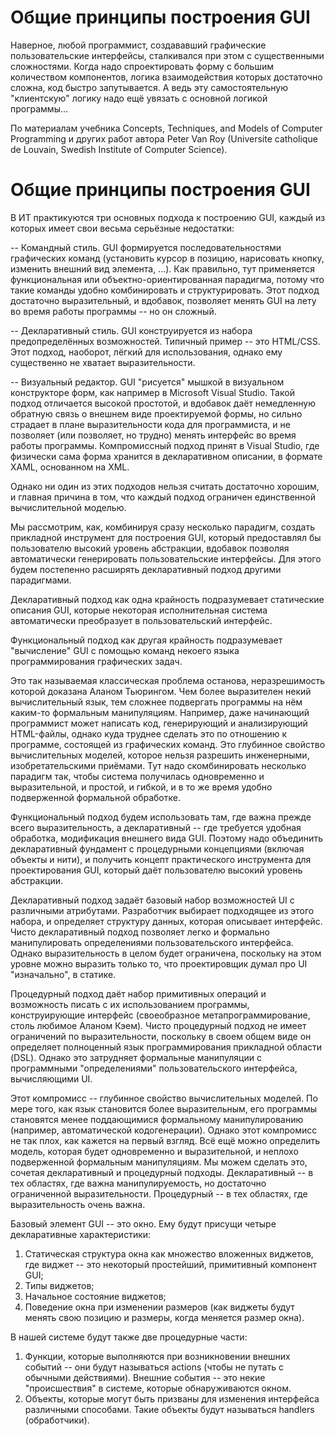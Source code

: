 # Общие принципы построения GUI

Наверное, любой программист, создававший графические пользовательские интерфейсы, сталкивался при этом с существенными сложностями. Когда надо спроектировать форму с большим количеством компонентов, логика взаимодействия которых достаточно сложна, код быстро запутывается. А ведь эту самостоятельную "клиентскую" логику надо ещё увязать с основной логикой программы...

По материалам учебника Concepts, Techniques, and Models of Computer Programming и других работ автора Peter Van Roy
(Universite catholique de Louvain, Swedish Institute of Computer Science).

# Общие принципы построения GUI

В ИТ практикуются три основных подхода к построению GUI, каждый из которых имеет свои весьма серьёзные недостатки:

-- Командный стиль. GUI формируется последовательностями графических команд (установить курсор в позицию, нарисовать кнопку, изменить внешний вид элемента, ...). Как правильно, тут применяется функциональная или объектно-ориентированная парадигма, потому что такие команды удобно комбинировать и структурировать. Этот подход достаточно выразительный, и вдобавок, позволяет менять GUI на лету во время работы программы -- но он сложный.

-- Декларативный стиль. GUI конструируется из набора предопределённых возможностей. Типичный пример -- это HTML/CSS. Этот подход, наоборот, лёгкий для использования, однако ему существенно не хватает выразительности.

-- Визуальный редактор. GUI "рисуется" мышкой в визуальном конструкторе форм, как например в Microsoft Visual Studio. Такой подход отличается высокой простотой, и вдобавок даёт немедленную обратную связь о внешнем виде проектируемой формы, но сильно страдает в плане выразительности кода для программиста, и не позволяет (или позволяет, но трудно) менять интерфейс во время работы программы. Компромиссный подход принят в Visual Studio, где физически сама форма хранится в декларативном описании, в формате XAML, основанном на XML.

Однако ни один из этих подходов нельзя считать достаточно хорошим, и главная причина в том, что каждый подход ограничен единственной вычислительной моделью.

Мы рассмотрим, как, комбинируя сразу несколько парадигм, создать прикладной инструмент для построения GUI, который предоставлял бы пользователю высокий уровень абстракции, вдобавок позволяя автоматически генерировать пользовательские интерфейсы. Для этого будем постепенно расширять декларативный подход другими парадигмами.

Декларативный подход как одна крайность подразумевает статические описания GUI, которые некоторая исполнительная система автоматически преобразует в пользовательский интерфейс.

Функциональный подход как другая крайность подразумевает "вычисление" GUI с помощью команд некоего языка программирования графических задач.

Это так называемая классическая проблема останова, неразрешимость которой доказана Аланом Тьюрингом. Чем более выразителен некий вычислительный язык, тем сложнее подвергать программы на нём каким-то формальным манипуляциям. Например, даже начинающий программист может написать код, генерирующий и анализирующий HTML-файлы, однако куда труднее сделать это по отношению к программе, состоящей из графических команд. Это глубинное свойство вычислительных моделей, которое нельзя разрешить инженерными, изобретательскими приёмами. Тут надо скомбинировать несколько парадигм так, чтобы система получилась одновременно и выразительной, и простой, и гибкой, и в то же время удобно подверженной формальной обработке.

Функциональный подход будем использовать там, где важна прежде всего выразительность, а декларативный -- где требуется удобная обработка, модификация внешнего вида GUI. Поэтому надо объединить декларативный фундамент с процедурными концепциями (включая объекты и нити), и получить концепт практического инструмента для проектирования GUI, который даёт пользователю высокий уровень абстракции.

Декларативный подход задаёт базовый набор возможностей UI с различными атрибутами. Разработчик выбирает подходящее из этого набора, и определяет структуру данных, которая описывает интерфейс. Чисто декларативный подход позволяет легко и формально манипулировать определениями пользовательского интерфейса. Однако выразительность в целом будет ограничена, поскольку на этом уровне можно выразить только то, что проектировщик думал про UI "изначально", в статике.

Процедурный подход даёт набор примитивных операций и возможность писать с их использованием программы, конструирующие интерфейс (своеобразное метапрограммирование, столь любимое Аланом Кэем). Чисто процедурный подход не имеет ограничений по выразительности, поскольку в своем общем виде он определяет полноценный язык программирования прикладной области (DSL). Однако это затрудняет формальные манипуляции с программными "определениями" пользовательского интерфейса, вычисляющими UI.

Этот компромисс -- глубинное свойство вычислительных моделей. По мере того, как язык становится более выразительным, его программы становятся менее поддающимися формальному манипулированию (например, автоматической кодогенерации). Однако этот компромисс не так плох, как кажется на первый взгляд. Всё ещё можно определить модель, которая будет одновременно и выразительной, и неплохо подверженной формальным манипуляциям. Мы можем сделать это, сочетая декларативный и процедурный подходы. Декларативный -- в тех областях, где важна манипулируемость, но достаточно ограниченной выразительности. Процедурный -- в тех областях, где выразительность очень важна.

Базовый элемент GUI -- это окно. Ему будут присущи четыре декларативные характеристики:

1. Статическая структура окна как множество вложенных виджетов, где виджет -- это некоторый простейший, примитивный компонент GUI;
2. Типы виджетов;
3. Начальное состояние виджетов;
4. Поведение окна при изменении размеров (как виджеты будут менять свою позицию и размеры, когда меняется размер окна).

В нашей системе будут также две процедурные части:

1. Функции, которые выполняются при возникновении внешних событий -- они будут называться actions (чтобы не путать с обычными действиями). Внешние события -- это некие "происшествия" в системе, которые обнаруживаются окном.
2. Объекты, которые могут быть призваны для изменения интерфейса различными способами. Такие объекты будут называться handlers (обработчики).
